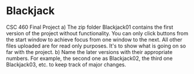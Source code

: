 # Blackjack
CSC 460 Final Project
a) The zip folder Blackjack01 contains the first version of the project without functionality. You can only click buttons from the start window to achieve focus from one window to the next. All other files uploaded are for read only purposes. It's to show what is going on so far with the project.
b) Name the later versions with their appropriate numbers. For example, the second one as Blackjack02, the third one Blackjack03, etc. to keep track of major changes.

